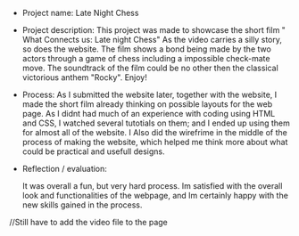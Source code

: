 - Project name:
     Late Night Chess
- Project description: 
    This project was made to showcase the short film " What Connects us: Late night Chess" As the video carries a silly story, so does the website. The film shows a bond being made by the two actors through a game of chess including a impossible check-mate move. The soundtrack of the film could be no other then the classical victorious anthem "Rocky". Enjoy!
- Process:
    As I submitted the website later, together with the website, I made the short film already thinking on possible layouts for the web page.
    As I didnt had much of an experience with coding using HTML and CSS, I watched several tutotials on them; and I ended up using them for almost all of the website.
    I Also did the wirefrime in the middle of the process of making the website, which helped me think more about what could be practical and usefull designs.


- Reflection / evaluation:

    It was overall a fun, but very hard process. 
    Im satisfied with the overall look and functionalities of the webpage, and Im certainly happy with the new skills gained in the process.

//Still have to add the video file to the page
